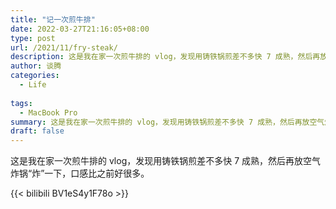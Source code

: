 ```yaml
---
title: "记一次煎牛排"
date: 2022-03-27T21:16:05+08:00
type: post
url: /2021/11/fry-steak/
description: 这是我在家一次煎牛排的 vlog，发现用铸铁锅煎差不多快 7 成熟，然后再放空气炸锅“炸”一下，口感比之前好很多。
author: 谈腾
categories:
  - Life
  
tags:
  - MacBook Pro
summary: 这是我在家一次煎牛排的 vlog，发现用铸铁锅煎差不多快 7 成熟，然后再放空气炸锅“炸”一下，口感比之前好很多。
draft: false
---
```


这是我在家一次煎牛排的 vlog，发现用铸铁锅煎差不多快 7 成熟，然后再放空气炸锅“炸”一下，口感比之前好很多。

{{< bilibili BV1eS4y1F78o >}}
